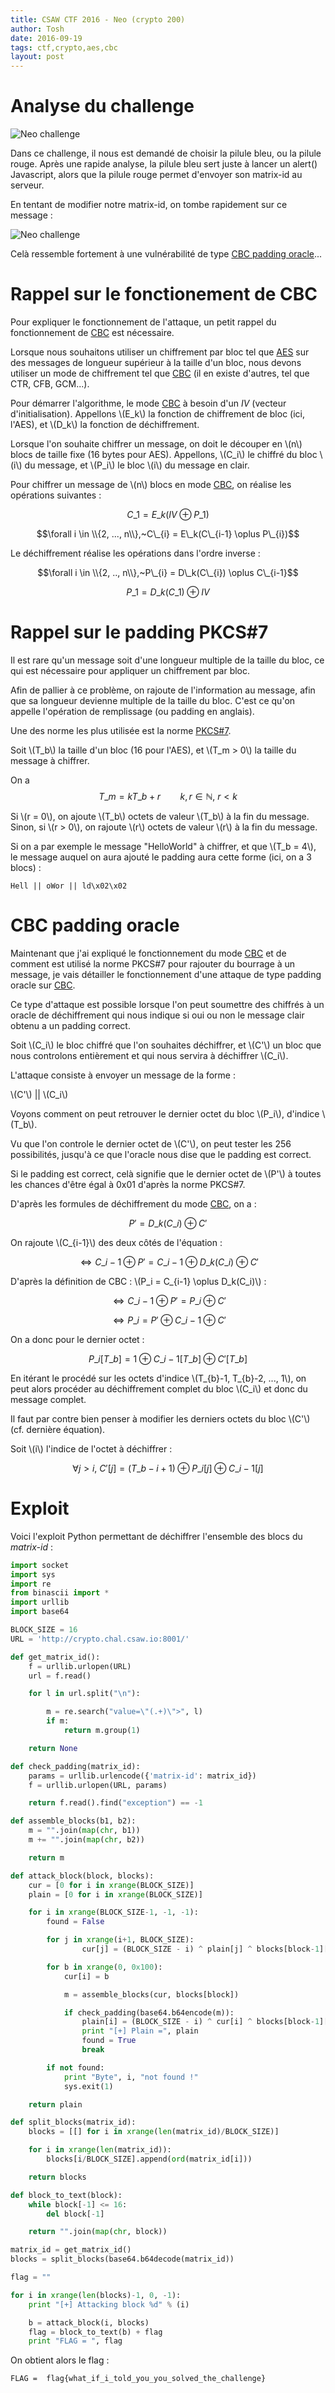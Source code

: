 ```yaml
---
title: CSAW CTF 2016 - Neo (crypto 200)
author: Tosh
date: 2016-09-19
tags: ctf,crypto,aes,cbc
layout: post
---
```


# Analyse du challenge

![Neo challenge](/images/csaw-2016-2.png)

Dans ce challenge, il nous est demandé de choisir la pilule bleu, ou la pilule rouge. Après une rapide analyse, la pilule bleu sert juste à lancer un alert() Javascript, alors que la pilule rouge permet d'envoyer son matrix-id au serveur.

En tentant de modifier notre matrix-id, on tombe rapidement sur ce message :

![Neo challenge](/images/csaw-2016-3.png)

Celà ressemble fortement à une vulnérabilité de type [CBC padding oracle](https://en.wikipedia.org/wiki/Padding_oracle_attack)...

# Rappel sur le fonctionement de CBC

Pour expliquer le fonctionnement de l'attaque, un petit rappel du fonctionnement de [CBC](https://en.wikipedia.org/wiki/Block_cipher_mode_of_operation#Cipher_Block_Chaining_.28CBC.29) est nécessaire.

Lorsque nous souhaitons utiliser un chiffrement par bloc tel que [AES](https://fr.wikipedia.org/wiki/Advanced_Encryption_Standard) sur des messages de longueur supérieur à la taille d'un bloc, nous devons utiliser un mode de chiffrement tel que [CBC](https://en.wikipedia.org/wiki/Block_cipher_mode_of_operation#Cipher_Block_Chaining_.28CBC.29) (il en existe d'autres, tel que CTR, CFB, GCM...).

Pour démarrer l'algorithme, le mode [CBC](https://en.wikipedia.org/wiki/Block_cipher_mode_of_operation#Cipher_Block_Chaining_.28CBC.29) à besoin d'un *IV* (vecteur d'initialisation). Appellons \\(E\_k\\) la fonction de chiffrement de bloc (ici, l'AES), et \\(D\_k\\) la fonction de déchiffrement.

Lorsque l'on souhaite chiffrer un message, on doit le découper en \\(n\\) blocs de taille fixe (16 bytes pour AES). Appellons, \\(C\_i\\) le chiffré du bloc \\(i\\) du message, et \\(P\_i\\) le bloc \\(i\\) du message en clair.

Pour chiffrer un message de \\(n\\) blocs en mode [CBC](https://en.wikipedia.org/wiki/Block_cipher_mode_of_operation#Cipher_Block_Chaining_.28CBC.29), on réalise les opérations suivantes :

$$C\_{1} = E\_k(IV \oplus P\_{1})$$

$$\forall i \in \\{2, ..., n\\},~C\_{i} = E\_k(C\_{i-1} \oplus P\_{i})$$

Le déchiffrement réalise les opérations dans l'ordre inverse :

$$\forall i \in \\{2, .., n\\},~P\_{i} = D\_k(C\_{i}) \oplus C\_{i-1}$$

$$P\_{1} = D\_k(C\_{1}) \oplus IV$$

# Rappel sur le padding PKCS\#7

Il est rare qu'un message soit d'une longueur multiple de la taille du bloc, ce qui est nécessaire pour appliquer un chiffrement par bloc.

Afin de pallier à ce problème, on rajoute de l'information au message, afin que sa longueur devienne multiple de la taille du bloc. C'est ce qu'on appelle l'opération de remplissage (ou padding en anglais).

Une des norme les plus utilisée est la norme [PKCS\#7](https://en.wikipedia.org/wiki/Padding_(cryptography)#PKCS7).

Soit \\(T\_b\\) la taille d'un bloc (16 pour l'AES), et \\(T_m > 0\\) la taille du message à chiffrer.

On a $$T\_m = kT\_b + r~~~~~~~~k,r \in \mathbb{N},~r < k$$

Si \\(r = 0\\), on ajoute \\(T\_b\\) octets de valeur \\(T\_b\\) à la fin du message. Sinon, si \\(r > 0\\), on rajoute \\(r\\) octets de valeur \\(r\\) à la fin du message.

Si on a par exemple le message "HelloWorld" à chiffrer, et que \\(T_b = 4\\), le message auquel on aura ajouté le padding aura cette forme (ici, on a 3 blocs) :

```
Hell || oWor || ld\x02\x02
```

# CBC padding oracle

Maintenant que j'ai expliqué le fonctionnement du mode [CBC](https://en.wikipedia.org/wiki/Block_cipher_mode_of_operation#Cipher_Block_Chaining_.28CBC.29) et de comment est utilisé la norme PKCS\#7 pour rajouter du bourrage à un message, je vais détailler le fonctionnement d'une attaque de type padding oracle sur [CBC](https://en.wikipedia.org/wiki/Block_cipher_mode_of_operation#Cipher_Block_Chaining_.28CBC.29).

Ce type d'attaque est possible lorsque l'on peut soumettre des chiffrés à un oracle de déchiffrement qui nous indique si oui ou non le message clair obtenu a un padding correct.

Soit \\(C\_i\\) le bloc chiffré que l'on souhaites déchiffrer, et \\(C'\\) un bloc que nous controlons entièrement et qui nous servira à déchiffrer \\(C\_i\\).

L'attaque consiste à envoyer un message de la forme :

\\(C'\\) || \\(C_i\\)

Voyons comment on peut retrouver le dernier octet du bloc \\(P_i\\), d'indice \\(T\_b\\).

Vu que l'on controle le dernier octet de \\(C'\\), on peut tester les 256 possibilités, jusqu'à ce que l'oracle nous dise que le padding est correct.

Si le padding est correct, celà signifie que le dernier octet de \\(P'\\) à toutes les chances d'être égal à 0x01 d'après la norme PKCS\#7.

D'après les formules de déchiffrement du mode [CBC](https://en.wikipedia.org/wiki/Block_cipher_mode_of_operation#Cipher_Block_Chaining_.28CBC.29), on a :

$$P' = D\_k(C\_i) \oplus C'$$

On rajoute \\(C\_{i-1}\\) des deux côtés de l'équation :

$$\Longleftrightarrow C\_{i-1} \oplus P' = C\_{i-1} \oplus D\_k(C\_i) \oplus C'$$

D'après la définition de CBC : \\(P\_i = C\_{i-1} \oplus D\_k(C\_i)\\) :

$$\Longleftrightarrow C\_{i-1} \oplus P' = P\_i \oplus C'$$

$$\Longleftrightarrow P\_i = P' \oplus C\_{i-1} \oplus C'$$

On a donc pour le dernier octet :

$$P\_i[T\_b] = 1 \oplus C\_{i-1}[T\_b] \oplus C'[T\_b]$$

En itérant le procédé sur les octets d'indice \\(T\_{b}-1, T\_{b}-2, ..., 1\\), on peut alors procéder au déchiffrement complet du bloc \\(C\_i\\) et donc du message complet.

Il faut par contre bien penser à modifier les derniers octets du bloc \\(C'\\) (cf. dernière équation).

Soit \\(i\\) l'indice de l'octet à déchiffrer :

$$\forall j > i,~C'[j] = (T\_b-i+1) \oplus P\_i[j] \oplus C\_{i-1}[j]$$


# Exploit

Voici l'exploit Python permettant de déchiffrer l'ensemble des blocs du *matrix-id* :

```python
import socket
import sys
import re
from binascii import *
import urllib
import base64

BLOCK_SIZE = 16
URL = 'http://crypto.chal.csaw.io:8001/'

def get_matrix_id():
    f = urllib.urlopen(URL)
    url = f.read()

    for l in url.split("\n"):

        m = re.search("value=\"(.+)\">", l)
        if m:
            return m.group(1)

    return None

def check_padding(matrix_id):
    params = urllib.urlencode({'matrix-id': matrix_id})
    f = urllib.urlopen(URL, params)

    return f.read().find("exception") == -1

def assemble_blocks(b1, b2):
    m = "".join(map(chr, b1))
    m += "".join(map(chr, b2))

    return m

def attack_block(block, blocks):
    cur = [0 for i in xrange(BLOCK_SIZE)]
    plain = [0 for i in xrange(BLOCK_SIZE)]

    for i in xrange(BLOCK_SIZE-1, -1, -1):
        found = False

        for j in xrange(i+1, BLOCK_SIZE):
                cur[j] = (BLOCK_SIZE - i) ^ plain[j] ^ blocks[block-1][j]

        for b in xrange(0, 0x100):
            cur[i] = b

            m = assemble_blocks(cur, blocks[block])

            if check_padding(base64.b64encode(m)):
                plain[i] = (BLOCK_SIZE - i) ^ cur[i] ^ blocks[block-1][i]
                print "[+] Plain =", plain
                found = True
                break

        if not found:
            print "Byte", i, "not found !"
            sys.exit(1)

    return plain

def split_blocks(matrix_id):
    blocks = [[] for i in xrange(len(matrix_id)/BLOCK_SIZE)]

    for i in xrange(len(matrix_id)):
        blocks[i/BLOCK_SIZE].append(ord(matrix_id[i]))

    return blocks

def block_to_text(block):
    while block[-1] <= 16:
        del block[-1]

    return "".join(map(chr, block))

matrix_id = get_matrix_id()
blocks = split_blocks(base64.b64decode(matrix_id))

flag = ""

for i in xrange(len(blocks)-1, 0, -1):
    print "[+] Attacking block %d" % (i)

    b = attack_block(i, blocks)
    flag = block_to_text(b) + flag
    print "FLAG = ", flag
```

On obtient alors le flag :

```
FLAG =  flag{what_if_i_told_you_you_solved_the_challenge}
```